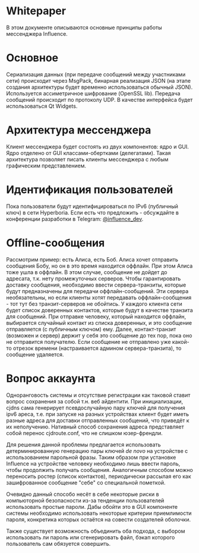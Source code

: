 # Whitepaper
В этом документе описываются основные принципы работы мессенджера Influence.

# Основное

Сериализация данных (при передаче сообщений между участниками сети) происходит через MsgPack, бинарная реализация JSON (на этапе создания архитектуры будет временно использоваться обычный JSON).
Используется ассиметричное шифрование (OpenSSL lib). Передача сообщений происходит по протоколу UDP. В качестве интерфейса будет использоваться Qt Widgets.

# Архитектура мессенджера

Клиент мессенджера будет состоять из двух компонентов: ядро и GUI. Ядро отделено от GUI классами-обертками (делегатами). Такая архитектура позволяет писать клиенты мессенджера с любым графическим представлением.

# Идентификация пользователей

Пока пользователи будут идентифицироваться по IPv6 (публичный ключ) в сети Hyperboria. Если есть что предложить - обсуждайте в конференции разработки в Telegram: [@influence_dev](https://t.me/influence_dev).

# Offline-сообщения

Рассмотрим пример: есть Алиса, есть Боб. Алиса хочет отправить сообщения Бобу, но он в это время находится оффлайн. При этом Алиса тоже ушла в оффлайн. В этом случае, сообщение не дойдет до адресата, т.к. нету промежуточных серверов. Чтобы гарантировать доставку сообщения, необходимо ввести сервера-транзиты, которые будут предназначены для передачи оффлайн-сообщений. Эти сервера необязательны, но если клиенты хотят передавать оффлайн-сообщения - тот тут без транзит-серверов не обойтись. У каждого клиента сети будет список доверенных контактов, которые будут в качестве транзита для сообщений. При отправке человеку, который находится оффлайн, выбирается случайный контакт из списка доверенных, и это сообщение отправляется (с публичным ключом) ему. Далее, контакт-транзит (возможен и сервер) держит у себя это сообщение до тех пор, пока оно не отправится получателю. Если сообщение не отправлено уже какой-то отрезок времени (настраивается админом сервера-транзита), то сообщение удаляется.


# Вопрос аккаунта 

Одноранговость системы и отсутствие регистрации как таковой ставит вопрос сохранения за собой т.н. веб айдентити. При инициализации, cjdns сама генерирует псевдослучайную пару ключей для получения ipv6 ареса, т.е. при запуске на разных устройствах клиент будет иметь разные адреса для доставки отправленных сообщений, что приведёт к их неполучению. Нативный способ сохранения адреса представляет собой перенос cjdroute.conf, что не слишком юзер-френдли.

Для решения данной проблемы предлагается использовать детерминированную генерацию пары ключей _de novo_ на устройстве с использованием парольной фразы. Таким образом при установке Influence на устройстве человеку необходимо лишь ввести пароль, чтобы продолжить получать сообщения. Аналогичным способом можно переносить ростер (список контактов), периодически рассылая его как зашифрованное сообщение "себе" со специальной пометкой.

Очевидно данный способо несёт в себе некоторые риски в компьюторной безопасности из-за тенденции пользователей использовать простые пароли. Дабы обойти это в GUI компоненте системы необходимо использовать некоторые критерии приемлимости пароля, конкретика которых остаётся на совести создателей оболочки.

Также существует возможность объединить оба подхода, с выбором использовать ли пароль или сгенерировать файл, бэкап которого пользователь сам обязуется совершить.